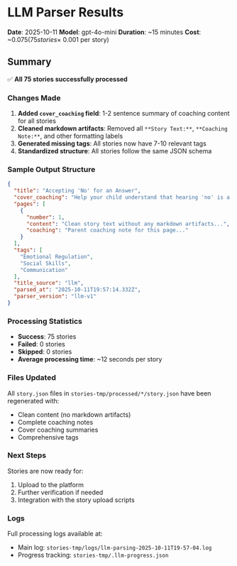 # LLM Parser Results

**Date**: 2025-10-11
**Model**: gpt-4o-mini
**Duration**: ~15 minutes
**Cost**: ~$0.075 (75 stories × ~$0.001 per story)

## Summary

✅ **All 75 stories successfully processed**

### Changes Made

1. **Added `cover_coaching` field**: 1-2 sentence summary of coaching content for all stories
2. **Cleaned markdown artifacts**: Removed all `**Story Text:**`, `**Coaching Note:**`, and other formatting labels
3. **Generated missing tags**: All stories now have 7-10 relevant tags
4. **Standardized structure**: All stories follow the same JSON schema

### Sample Output Structure

```json
{
  "title": "Accepting 'No' for an Answer",
  "cover_coaching": "Help your child understand that hearing 'no' is a normal part of life and encourage them to respond calmly and respectfully.",
  "pages": [
    {
      "number": 1,
      "content": "Clean story text without any markdown artifacts...",
      "coaching": "Parent coaching note for this page..."
    }
  ],
  "tags": [
    "Emotional Regulation",
    "Social Skills",
    "Communication"
  ],
  "title_source": "llm",
  "parsed_at": "2025-10-11T19:57:14.332Z",
  "parser_version": "llm-v1"
}
```

### Processing Statistics

- **Success**: 75 stories
- **Failed**: 0 stories
- **Skipped**: 0 stories
- **Average processing time**: ~12 seconds per story

### Files Updated

All `story.json` files in `stories-tmp/processed/*/story.json` have been regenerated with:
- Clean content (no markdown artifacts)
- Complete coaching notes
- Cover coaching summaries
- Comprehensive tags

### Next Steps

Stories are now ready for:
1. Upload to the platform
2. Further verification if needed
3. Integration with the story upload scripts

### Logs

Full processing logs available at:
- Main log: `stories-tmp/logs/llm-parsing-2025-10-11T19-57-04.log`
- Progress tracking: `stories-tmp/.llm-progress.json`

